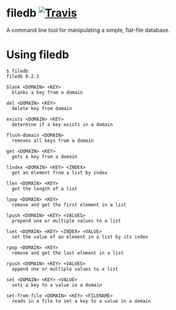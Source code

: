 # filedb [![Travis](https://img.shields.io/travis/josegonzalez/bash-filedb.svg?style=flat-square)](https://travis-ci.org/josegonzalez/bash-filedb)

A command line tool for manipulating a simple, flat-file database.

# Using filedb

```
$ filedb
filedb 0.2.1

blank <DOMAIN> <KEY>
  blanks a key from a domain

del <DOMAIN> <KEY>
  delete key from domain

exists <DOMAIN> <KEY>
  determine if a key exists in a domain

flush-domain <DOMAIN>
  removes all keys from a domain

get <DOMAIN> <KEY>
  gets a key from a domain

lindex <DOMAIN> <KEY> <INDEX>
  get an element from a list by index

llen <DOMAIN> <KEY>
  get the length of a list

lpop <DOMAIN> <KEY>
  remove and get the first element in a list

lpush <DOMAIN> <KEY> <VALUES>
  prepend one or multiple values to a list

lset <DOMAIN> <KEY> <INDEX> <VALUE>
  set the value of an element in a list by its index

rpop <DOMAIN> <KEY>
  remove and get the last element in a list

rpush <DOMAIN> <KEY> <VALUES>
  append one or multiple values to a list

set <DOMAIN> <KEY> <VALUE>
  sets a key to a value in a domain

set-from-file <DOMAIN> <KEY> <FILENAME>
  reads in a file to set a key to a value in a domain
```
